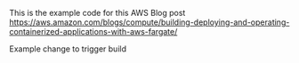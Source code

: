 This is the example code for this AWS Blog post https://aws.amazon.com/blogs/compute/building-deploying-and-operating-containerized-applications-with-aws-fargate/

Example change to trigger build
